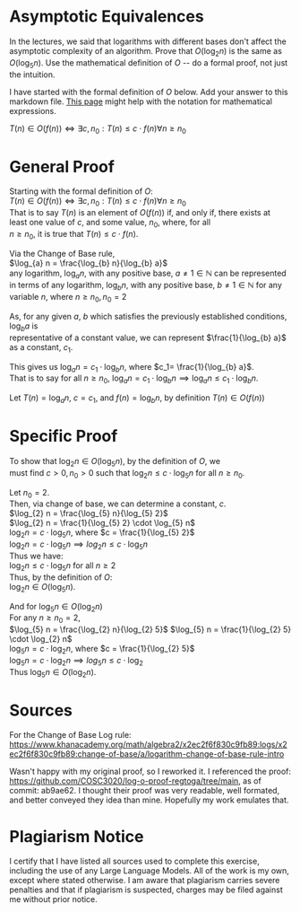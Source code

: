 # Asymptotic Equivalences

In the lectures, we said that logarithms with different bases don't affect the
asymptotic complexity of an algorithm. Prove that $O(\log_{2} n)$ is the same as
$O(\log_{5} n)$. Use the mathematical definition of $O$ -- do a formal proof,
not just the intuition.

I have started with the formal definition of $O$ below. Add your answer to this
markdown file. [This
page](https://docs.github.com/en/get-started/writing-on-github/working-with-advanced-formatting/writing-mathematical-expressions)
might help with the notation for mathematical expressions.

$T(n) \in O(f(n)) \iff \exists c, n_0: T(n) \leq c \cdot f(n) \forall n \geq n_0$  

# General Proof  

Starting with the formal definition of $O$:  
$T(n) \in O(f(n)) \iff \exists c, n_0: T(n) \leq c \cdot f(n) \forall n \geq n_0$  
That is to say $T(n)$ is an element of $O(f(n))$ if, and only if, there exists at  
least one value of $c$, and some value, $n_0$, where, for all  
$n \ge n_0$, it is true that $T(n) \le c \cdot f(n)$.  

Via the Change of Base rule,  
$\log_{a} n = \frac{\log_{b} n}{\log_{b} a}$  
any logarithm, $\log_{a} n$, with any positive base, $a \neq 1 \in \mathbb{N}$ can be represented  
in terms of any logarithm, $\log_{b} n$, with any positive base, $b \neq 1 \in \mathbb{N}$ for any  
variable $n$, where $n \geq n_0, n_0 = 2$  

As, for any given $a$, $b$ which satisfies the previously established conditions, $\log_{b} a$ is  
representative of a constant value, we can represent $\frac{1}{\log_{b} a}$ as a constant, $c_1$.

This gives us $\log_{a} n=c_1 \cdot \log_{b} n$, where $c_1= \frac{1}{\log_{b} a}$.  
That is to say for all $n \geq n_0$, $\log_{a} n=c_1 \cdot \log_{b} n \implies \log_{a} n \leq c_1 \cdot \log_{b} n$.

Let $T(n)= \log_{a} n$, $c=c_1$, and $f(n)=\log_{b} n$, by definition $T(n) \in O(f(n))$

# Specific Proof

To show that $\log_{2} n \in O(\log_{5} n)$, by the definition of $O$, we  
must find $c > 0, n_0 > 0$ such that $\log_{2} n \leq c \cdot \log_{5} n$ for all $n \geq n_0$.  

Let $n_0 = 2$.  
Then, via change of base, we can determine a constant, $c$.  
$\log_{2} n = \frac{\log_{5} n}{\log_{5} 2}$  
$\log_{2} n = \frac{1}{\log_{5} 2} \cdot \log_{5} n$  
$\log_{2} n = c \cdot \log_{5} n$, where $c = \frac{1}{\log_{5} 2}$  
$\log_{2} n = c \cdot \log_{5} n \implies log_{2} n \leq c \cdot \log_{5} n$  
Thus we have:  
$\log_{2} n \leq c \cdot \log_{5} n$ for all $n \geq 2$  
Thus, by the definition of $O$:  
$\log_{2} n \in O(\log_{5} n)$.  

And for $\log_{5} n \in O(\log_{2} n)$  
For any $n \geq n_0 = 2$,  
$\log_{5} n = \frac{\log_{2} n}{\log_{2} 5}$
$\log_{5} n = \frac{1}{\log_{2} 5} \cdot \log_{2} n$  
$\log_{5} n = c \cdot \log_{2} n$, where $c = \frac{1}{\log_{2} 5}$  
$\log_{5} n = c \cdot \log_{2} n \implies log_{5} n \leq c \cdot \log_{2}$  
Thus $\log_{5} n \in O(\log_{2} n)$.  

# Sources

For the Change of Base Log rule:  
https://www.khanacademy.org/math/algebra2/x2ec2f6f830c9fb89:logs/x2ec2f6f830c9fb89:change-of-base/a/logarithm-change-of-base-rule-intro  

Wasn't happy with my original proof, so I reworked it. I referenced the proof: https://github.com/COSC3020/log-o-proof-regtoga/tree/main, as of commit: ab9ae62. I thought their proof was very readable, well formated, and better conveyed they idea than mine. Hopefully my work emulates that.

# Plagiarism Notice

I certify that I have listed all sources used to complete this exercise, including the use of any Large Language Models. All of the work is my own, except where stated otherwise. I am aware that plagiarism carries severe penalties and that if plagiarism is suspected, charges may be filed against me without prior notice.
